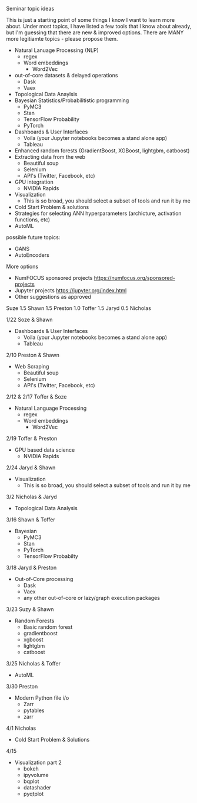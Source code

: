 Seminar topic ideas

This is just a starting point of some things I know I want to learn more about.  Under most topics, I have listed a few tools that I know about already, but I'm guessing that there are new & improved options.  There are MANY more legitiamte topics - please propose them.


- Natural Lanuage Processing (NLP)
  - regex
  - Word embeddings
    - Word2Vec
- out-of-core datasets & delayed operations
  - Dask
  - Vaex
- Topological Data Anaylsis
- Bayesian Statistics/Probabilitistic programming
  - PyMC3
  - Stan
  - TensorFlow Probability
  - PyTorch
- Dashboards & User Interfaces
  - Voila (your Jupyter notebooks becomes a stand alone app)
  - Tableau
- Enhanced random forests (GradientBoost, XGBoost, lightgbm, catboost)
- Extracting data from the web
  - Beautiful soup
  - Selenium
  - API's (Twitter, Facebook, etc)
- GPU integration
  - NVIDIA Rapids
- Visualization
  - This is so broad, you should select a subset of tools and run it by me
- Cold Start Problem & solutions
- Strategies for selecting ANN hyperparameters (archicture, activation functions, etc)
- AutoML
  
  
possible future topics:
- GANS
- AutoEncoders


More options
- NumFOCUS sponsored projects https://numfocus.org/sponsored-projects
- Jupyter projects https://jupyter.org/index.html
- Other suggestions as approved


Suze 1.5
Shawn 1.5
Preston 1.0
Toffer 1.5
Jaryd 0.5
Nicholas 


1/22
Soze & Shawn
- Dashboards & User Interfaces
  - Voila (your Jupyter notebooks becomes a stand alone app)
  - Tableau
  
  
2/10
Preston & Shawn
- Web Scraping
  - Beautiful soup
  - Selenium
  - API's (Twitter, Facebook, etc)
  
2/12 & 2/17
Toffer & Soze
- Natural Language Processing
  - regex
  - Word embeddings
    - Word2Vec

2/19
Toffer & Preston
- GPU based data science
  - NVIDIA Rapids
  
2/24
Jaryd & Shawn
- Visualization
  - This is so broad, you should select a subset of tools and run it by me

3/2
Nicholas & Jaryd
- Topological Data Analysis

3/16
Shawn & Toffer
- Bayesian
  - PyMC3
  - Stan
  - PyTorch
  - TensorFlow Probabilty

3/18
Jaryd & Preston
- Out-of-Core processing
  - Dask
  - Vaex
  - any other out-of-core or lazy/graph execution packages

3/23
Suzy & Shawn
- Random Forests
  - Basic random forest
  - gradientboost
  - xgboost
  - lightgbm
  - catboost

3/25
Nicholas & Toffer
- AutoML

3/30
Preston
- Modern Python file i/o
  - Zarr
  - pytables
  - zarr

4/1
Nicholas
- Cold Start Problem & Solutions

4/15
- Visualization part 2
  - bokeh
  - ipyvolume
  - bqplot
  - datashader
  - pyqtplot
